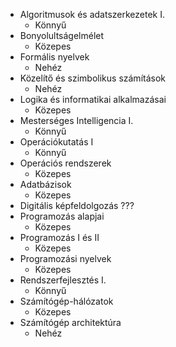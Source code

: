 - Algoritmusok és adatszerkezetek I.
  - Könnyű
- Bonyolultságelmélet
  - Közepes
- Formális nyelvek
  - Nehéz
- Közelítő és szimbolikus számítások
  - Nehéz
- Logika és informatikai alkalmazásai
  - Közepes
- Mesterséges Intelligencia I.
  - Könnyű
- Operációkutatás I
  - Könnyű
- Operációs rendszerek
  - Közepes
- Adatbázisok
  - Közepes
- Digitális képfeldolgozás ???
- Programozás alapjai
    - Közepes
- Programozás I és II
  - Közepes
- Programozási nyelvek
  - Közepes
- Rendszerfejlesztés I.
  - Könnyű
- Számítógép-hálózatok
  - Közepes
- Számítógép architektúra
  - Nehéz
